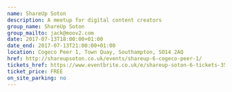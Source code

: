 ```yaml
---
name: ShareUp Soton
description: A meetup for digital content creators
group_name: ShareUp Soton
group_mailto: jack@moov2.com
date: 2017-07-13T18:00:00+01:00
date_end: 2017-07-13T21:00:00+01:00
location: Cogeco Peer 1, Town Quay, Southampton, SO14 2AQ
href: http://shareupsoton.co.uk/events/shareup-6-cogeco-peer-1/
tickets_href: https://www.eventbrite.co.uk/e/shareup-soton-6-tickets-35507092670
ticket_price: FREE
on_site_parking: no
---
```

